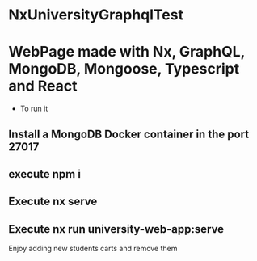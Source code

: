 

# NxUniversityGraphqlTest


# WebPage made with Nx, GraphQL, MongoDB, Mongoose, Typescript and React

- To run it 

## Install a MongoDB Docker container in the port 27017
## execute npm i
## Execute nx serve
## Execute nx run university-web-app:serve

Enjoy adding new students carts and remove them